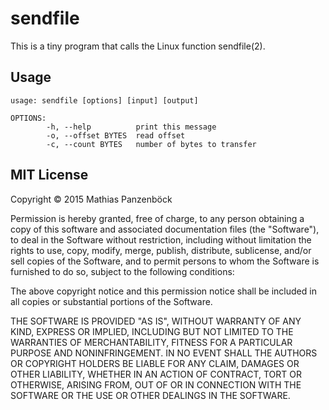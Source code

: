 sendfile
========

This is a tiny program that calls the Linux function sendfile(2).

Usage
-----

	usage: sendfile [options] [input] [output]
	
	OPTIONS:
	        -h, --help          print this message
	        -o, --offset BYTES  read offset
	        -c, --count BYTES   number of bytes to transfer

MIT License
-----------

Copyright © 2015 Mathias Panzenböck

Permission is hereby granted, free of charge, to any person obtaining a copy
of this software and associated documentation files (the "Software"), to deal
in the Software without restriction, including without limitation the rights
to use, copy, modify, merge, publish, distribute, sublicense, and/or sell
copies of the Software, and to permit persons to whom the Software is
furnished to do so, subject to the following conditions:

The above copyright notice and this permission notice shall be included in
all copies or substantial portions of the Software.

THE SOFTWARE IS PROVIDED "AS IS", WITHOUT WARRANTY OF ANY KIND, EXPRESS OR
IMPLIED, INCLUDING BUT NOT LIMITED TO THE WARRANTIES OF MERCHANTABILITY,
FITNESS FOR A PARTICULAR PURPOSE AND NONINFRINGEMENT.  IN NO EVENT SHALL THE
AUTHORS OR COPYRIGHT HOLDERS BE LIABLE FOR ANY CLAIM, DAMAGES OR OTHER
LIABILITY, WHETHER IN AN ACTION OF CONTRACT, TORT OR OTHERWISE, ARISING FROM,
OUT OF OR IN CONNECTION WITH THE SOFTWARE OR THE USE OR OTHER DEALINGS IN
THE SOFTWARE.

